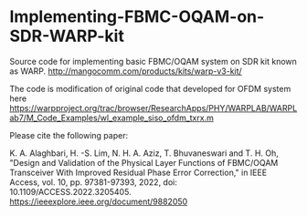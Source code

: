# Implementing-FBMC-OQAM-on-SDR-WARP-kit
Source code for implementing basic FBMC/OQAM system on SDR kit known as WARP.
http://mangocomm.com/products/kits/warp-v3-kit/

The code is modification of original code that developed for OFDM system here
https://warpproject.org/trac/browser/ResearchApps/PHY/WARPLAB/WARPLab7/M_Code_Examples/wl_example_siso_ofdm_txrx.m

Please cite the following paper:

K. A. Alaghbari, H. -S. Lim, N. H. A. Aziz, T. Bhuvaneswari and T. H. Oh, "Design and Validation of the Physical Layer Functions of FBMC/OQAM Transceiver With Improved Residual Phase Error Correction," in IEEE Access, vol. 10, pp. 97381-97393, 2022, doi: 10.1109/ACCESS.2022.3205405. https://ieeexplore.ieee.org/document/9882050

